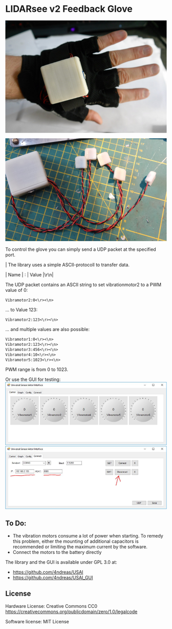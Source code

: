 # LIDARsee v2 Feedback Glove

![FeedbackGlove](docs/images/feedbackGlove.jpg)

![FeedbackGloveHardware](docs/images/plainHardware.jpg)

To control the glove you can simply send a UDP packet at the specified port. 

| The library uses a simple ASCII-protocoll to transfer data. 

| Name | : | Value |\r\n|

The UDP packet contains an ASCII string to set vibrationmotor2 to a PWM value of 0:
```
Vibramotor2:0<\r><\n>
```
... to Value 123:
```
Vibramotor2:123<\r><\n>
```
... and multiple values are also possible:
```
Vibramotor1:0<\r><\n>
Vibramotor2:123<\r><\n>
Vibramotor3:456<\r><\n>
Vibramotor4:10<\r><\n>
Vibramotor5:1023<\r><\n>
```

PWM range is from 0 to 1023.

Or use the GUI for testing:
![USAI_GUI](docs/images/USAI_GUI.jpg)
![USAI_GUI_config](docs/images/USAI_GUI_config.jpg)


## To Do:
- The vibration motors consume a lot of power when starting. To remedy this problem, either the mounting of additional capacitors is recommended or limiting the maximum current by the software.
- Connect the motors to the battery directly

The library and the GUI is available under GPL 3.0 at:
- https://github.com/4ndreas/USAI
- https://github.com/4ndreas/USAI_GUI

## License

Hardware License: Creative Commons CC0 https://creativecommons.org/publicdomain/zero/1.0/legalcode

Software license: MIT License
